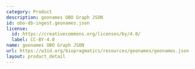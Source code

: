 ```yaml
---
category: Product
description: geonames OBO Graph JSON
id: obo-db-ingest.geonames.json
license:
  id: https://creativecommons.org/licenses/by/4.0/
  label: CC-BY-4.0
name: geonames OBO Graph JSON
url: https://w3id.org/biopragmatics/resources/geonames/geonames.json
layout: product_detail
---
```

